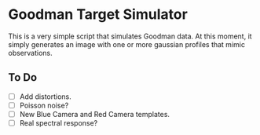 # Goodman Target Simulator

This is a very simple script that simulates Goodman data. At this moment, it simply generates an image with one or more gaussian 
profiles that mimic observations.

## To Do

  - [ ] Add distortions.
  - [ ] Poisson noise?
  - [ ] New Blue Camera and Red Camera templates.
  - [ ] Real spectral response?
